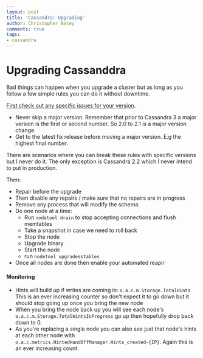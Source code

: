 ```yaml
---
layout: post
title: 'Cassandra: Upgrading'
author: Christopher Batey
comments: true
tags:
- cassandra
---
```

# Upgrading Cassanddra

Bad things can happen when you upgrade a cluster but as long as you follow a few simple rules you can do it without downtime.

[First check out any specific issues for your version](http://docs.datastax.com/en/latest-upgrade/upgrade/cassandra/upgradeCassandra_g.html).

* Never skip a major version. Remember that prior to Cassandra 3 a major version is the first or second number. So 2.0 to 2.1 is a major version change.
* Get to the latest fix release before moving a major version. E.g the highest final number.

There are scenarios where you can break these rules with specific versions but I never do it. The only exception is Cassandra 2.2 which I never intend to put in production.

Then:
* Repair before the upgrade
* Then disable any repairs / make sure that no repairs are in progress
* Remove any process that will modify the schema.
* Do one node at a time:
  * Run `nodetool drain` to stop accepting connections and flush memtables
  * Take a snapshot in case we need to roll back
  * Stop the node
  * Upgrade binary
  * Start the node
  * run `nodetool upgradesstables`
* Once all nodes are done then enable your automated reapir

#### Monitoring
* Hints will build up if writes are coming in: `o.a.c.m.Storage.TotalHints` This is an ever increasing counter so don't expect it to go down but it should stop going up once you bring the new node 
* When you bring the node back up you will see each node's  `o.a.c.m.Storage.TotalHintsInProgress` go up then hopefully drop back down to 0.
* As you're replacing a single node you can also see just that node's hints at each other node with `o.a.c.metrics.HintedHandOffManager.Hints_created-{IP}`. Again this is an ever increasing count.

